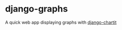 # django-graphs
A quick web app displaying graphs with [django-chartit](https://github.com/chartit/django-chartit)
